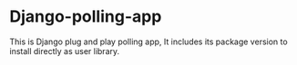 # Django-polling-app
This is Django plug and play polling app, It includes its package version to install directly as user library.

